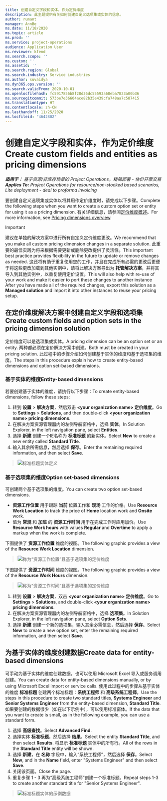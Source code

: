```yaml
---
title: 创建自定义字段和实体，作为定价维度
description: 此主题提供有关如何创建自定义选项集或实体的信息。
author: rumant
manager: AnnBe
ms.date: 11/18/2020
ms.topic: article
ms.prod: ''
ms.service: project-operations
audience: Application User
ms.reviewer: kfend
ms.search.scope: ''
ms.custom: ''
ms.assetid: ''
ms.search.region: Global
ms.search.industry: Service industries
ms.author: suvaidya
ms.dyn365.ops.version: ''
ms.search.validFrom: 2020-10-01
ms.openlocfilehash: fc5917856b8f28d36dc55593a68eba7823a00b36
ms.sourcegitcommit: 573be7e36604ace82b35e439cfa748aa7c587415
ms.translationtype: HT
ms.contentlocale: zh-CN
ms.lasthandoff: 11/25/2020
ms.locfileid: "4642802"
---
```

# <a name="create-custom-fields-and-entities-as-pricing-dimensions"></a><span data-ttu-id="79781-103">创建自定义字段和实体，作为定价维度</span><span class="sxs-lookup"><span data-stu-id="79781-103">Create custom fields and entities as pricing dimensions</span></span>

<span data-ttu-id="79781-104">_**适用于：** 基于资源/非库存场景的 Project Operations，精简部署 - 估价开票交易_</span><span class="sxs-lookup"><span data-stu-id="79781-104">_**Applies To:** Project Operations for resource/non-stocked based scenarios, Lite deployment - deal to proforma invoicing_</span></span>

<span data-ttu-id="79781-105">要创建自定义选项集或实体以将其用作定价维度时，请完成以下步骤。</span><span class="sxs-lookup"><span data-stu-id="79781-105">Complete the following steps when you want to create a custom option set or entity for using it as a pricing dimension.</span></span> <span data-ttu-id="79781-106">有关详细信息，请参阅[定价维度概述](pricing-dimensions-overview.md)。</span><span class="sxs-lookup"><span data-stu-id="79781-106">For more information, see [Pricing dimensions overview](pricing-dimensions-overview.md).</span></span>  

> [!IMPORTANT]
> <span data-ttu-id="79781-107">建议在单独的解决方案中进行所有自定义定价维度更改。</span><span class="sxs-lookup"><span data-stu-id="79781-107">We recommend that you make all custom pricing dimension changes in a separate solution.</span></span> <span data-ttu-id="79781-108">此重要的最佳实践为将来根据需要更新或删除更改提供了灵活性。</span><span class="sxs-lookup"><span data-stu-id="79781-108">This important best practice provides flexibility in the future to update or remove changes as needed.</span></span> <span data-ttu-id="79781-109">这还将有助于重复使用您的工作，并且在完成所有必需的更改后更便于将这些更改加载到其他实例中，请将此解决方案导出为 **托管解决方案**，并将其导入到其他实例中，以重复使用定价设置。</span><span class="sxs-lookup"><span data-stu-id="79781-109">This will also help with re-use of your work and make it easier to port these changes to another instance After you have made all of the required changes, export this solution as a **Managed solution** and import it into other instances to reuse your pricing setup.</span></span>

  
## <a name="create-custom-fields-and-option-sets-in-the-pricing-dimension-solution"></a><span data-ttu-id="79781-110">在定价维度解决方案中创建自定义字段和选项集</span><span class="sxs-lookup"><span data-stu-id="79781-110">Create custom fields and option sets in the pricing dimension solution</span></span>

<span data-ttu-id="79781-111">定价维度可以是选项集或实体。</span><span class="sxs-lookup"><span data-stu-id="79781-111">A pricing dimension can be an option set or an entity.</span></span> <span data-ttu-id="79781-112">两种都必须在定价解决方案中创建。</span><span class="sxs-lookup"><span data-stu-id="79781-112">Both must be created in your pricing solution.</span></span> <span data-ttu-id="79781-113">此过程中的步骤介绍如何创建基于实体的维度和基于选项集的维度。</span><span class="sxs-lookup"><span data-stu-id="79781-113">The steps in this procedure explain how to create entity-based dimensions and option set-based dimensions.</span></span>

### <a name="entity-based-dimensions"></a><span data-ttu-id="79781-114">基于实体的维度</span><span class="sxs-lookup"><span data-stu-id="79781-114">Entity-based dimensions</span></span>
<span data-ttu-id="79781-115">若要创建基于实体的维度，请执行以下步骤：</span><span class="sxs-lookup"><span data-stu-id="79781-115">To create entity-based dimensions, follow these steps:</span></span>

1. <span data-ttu-id="79781-116">转到 **设置** > **解决方案**，然后双击 **\<your organization name> 定价维度**。</span><span class="sxs-lookup"><span data-stu-id="79781-116">Go to **Settings** > **Solutions**, and then double-click **\<your organization name> pricing dimensions**.</span></span>
2. <span data-ttu-id="79781-117">在解决方案资源管理器内的左侧导航窗格中，选择 **实体**。</span><span class="sxs-lookup"><span data-stu-id="79781-117">In Solution Explorer, in the left navigation pane, select **Entities**.</span></span>
3. <span data-ttu-id="79781-118">选择 **新建** 创建一个IE名称为 **标准标题** 的新实体。</span><span class="sxs-lookup"><span data-stu-id="79781-118">Select **New** to create a new entity called **Standard Title**.</span></span> 
4. <span data-ttu-id="79781-119">输入其余所需信息，然后选择 **保存**。</span><span class="sxs-lookup"><span data-stu-id="79781-119">Enter the remaining required information, and then select **Save**.</span></span>

> ![标准标题实体定义](media/Standard-Title-entity-definition.png)

### <a name="option-set-based-dimensions"></a><span data-ttu-id="79781-121">基于选项集的维度</span><span class="sxs-lookup"><span data-stu-id="79781-121">Option set-based dimensions</span></span> 
<span data-ttu-id="79781-122">可创建两个基于选项集的维度。</span><span class="sxs-lookup"><span data-stu-id="79781-122">You can create two option set-based dimensions.</span></span> 

- <span data-ttu-id="79781-123">**资源工作位置** 用于跟踪 **当前** 位置工作和 **现场** 工作的价格。</span><span class="sxs-lookup"><span data-stu-id="79781-123">Use **Resource Work Location** to track the price of **Home** location work and **Onsite** work.</span></span> 
- <span data-ttu-id="79781-124">值为 **常规** 和 **加班** 的 **资源工作时间** 用于在完成工作时应用加价。</span><span class="sxs-lookup"><span data-stu-id="79781-124">Use **Resource Work hours** with values **Regular** and **Overtime** to apply a markup when the work is complete.</span></span>

<span data-ttu-id="79781-125">下图提供了 **资源工作位置** 维度的视图。</span><span class="sxs-lookup"><span data-stu-id="79781-125">The following graphic provides a view of the **Resource Work Location** dimension.</span></span> 

> ![称为“资源工作位置”且基于选项集的定价维度](media/Option-set-PD-called-Resource-Work-Location.png)

<span data-ttu-id="79781-127">下图提供了 **资源工作时间** 维度的视图。</span><span class="sxs-lookup"><span data-stu-id="79781-127">The following graphic provides a view of the **Resource Work Hours** dimension.</span></span> 

> ![称为“资源工作时间”且基于选项集的定价维度](media/Option-set-PD-called-Resource-Work-Hours.png)

1. <span data-ttu-id="79781-129">转到 **设置** > **解决方案**，双击 **\<your organization name> 定价维度**。</span><span class="sxs-lookup"><span data-stu-id="79781-129">Go to **Settings** > **Solutions**, and double-click  **\<your organization name> pricing dimensions**.</span></span> 
2. <span data-ttu-id="79781-130">在解决方案资源管理器内的左侧导航窗格中，选择 **选项集**。</span><span class="sxs-lookup"><span data-stu-id="79781-130">In Solution Explorer, in the left navigation pane, select  **Option Sets**.</span></span> 
3. <span data-ttu-id="79781-131">选择 **新建** 创建一个新的选项集，输入其余必需信息，然后选择 **保存**。</span><span class="sxs-lookup"><span data-stu-id="79781-131">Select **New** to create a new option set, enter the remaining required information, and then select **Save**.</span></span>

## <a name="create-data-for-entity-based-dimensions"></a><span data-ttu-id="79781-132">为基于实体的维度创建数据</span><span class="sxs-lookup"><span data-stu-id="79781-132">Create data for entity-based dimensions</span></span>

<span data-ttu-id="79781-133">可手动为基于实体的维度创建数据，也可以使用 Microsoft Excel 导入或服务调用创建。</span><span class="sxs-lookup"><span data-stu-id="79781-133">You can create data for entity-based dimensions manually, or by using Microsoft Excel import or service calls.</span></span> <span data-ttu-id="79781-134">使用此过程中的步骤从基于实体的维度 **标准标题** 创建两个标准标题：**系统工程师** 和 **高级系统工程师**。</span><span class="sxs-lookup"><span data-stu-id="79781-134">Use the steps in this procedure to create two standard titles, **Systems Engineer** and **Senior Systems Engineer** from the entity-based dimension, **Standard Title**.</span></span> <span data-ttu-id="79781-135">如果要创建的数据很少（如在以下示例中），可以使用标准窗体。</span><span class="sxs-lookup"><span data-stu-id="79781-135">If the data that you want to create is small, as in the following example, you can use a standard form.</span></span>

1. <span data-ttu-id="79781-136">选择 **高级查找**。</span><span class="sxs-lookup"><span data-stu-id="79781-136">Select **Advanced Find**.</span></span>
2. <span data-ttu-id="79781-137">选择实体 **标准标题**，然后选择 **结果**。</span><span class="sxs-lookup"><span data-stu-id="79781-137">Select the entity **Standard Title**, and then select **Results**.</span></span> <span data-ttu-id="79781-138">将显示 **标准标题** 实体中的所有行。</span><span class="sxs-lookup"><span data-stu-id="79781-138">All of the rows in the **Standard Title** entity will be shown.</span></span>
3. <span data-ttu-id="79781-139">选择 **新建**，在 **名称** 字段中，输入“系统工程师”，然后选择 **保存**。</span><span class="sxs-lookup"><span data-stu-id="79781-139">Select **New**, and in the **Name** field, enter "Systems Engineer" and then select **Save**.</span></span>
4. <span data-ttu-id="79781-140">关闭该页面。</span><span class="sxs-lookup"><span data-stu-id="79781-140">Close the page.</span></span> 
5. <span data-ttu-id="79781-141">重复步骤 1 - 3 再为“高级系统工程师”创建一个标准标题。</span><span class="sxs-lookup"><span data-stu-id="79781-141">Repeat steps 1-3 to create another standard title for "Senior Systems Engineer".</span></span>

> ![标准标题实体的示例数据](media/ST-data.png)
